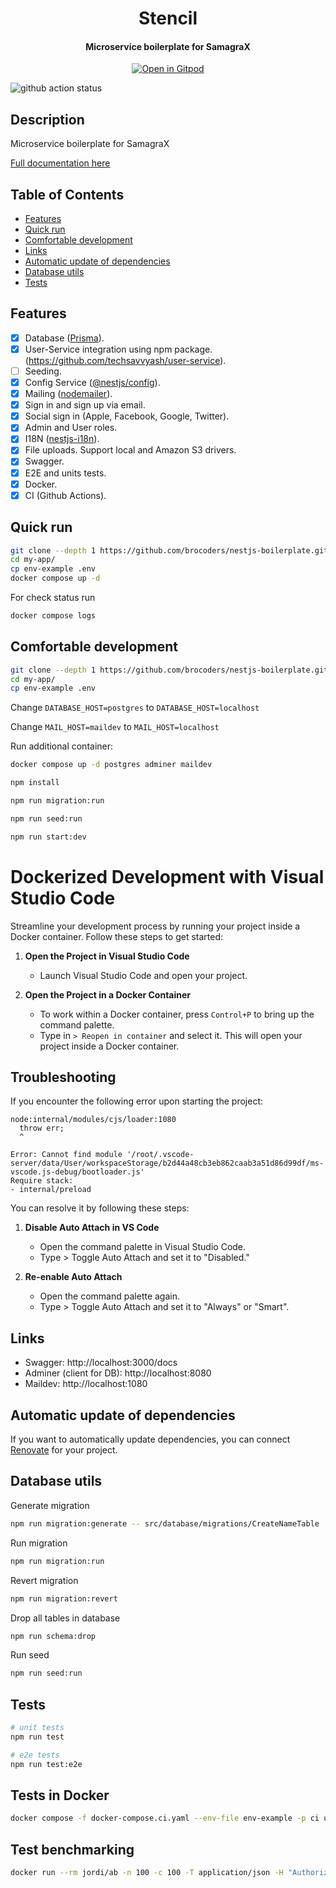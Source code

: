 <h1 align="center">Stencil</h1>
<h4 align="center">Microservice boilerplate for SamagraX</h4>

<div align="center">

[![Open in Gitpod](https://gitpod.io/button/open-in-gitpod.svg)](https://gitpod.io/#https://github.com/ChakshuGautam/stencil/tree/gitpod)

</div>

![github action status](https://github.com/brocoders/nestjs-boilerplate/actions/workflows/docker-e2e.yml/badge.svg)

## Description

Microservice boilerplate for SamagraX

[Full documentation here](https://github.com/brocoders/nestjs-boilerplate/blob/main/docs/readme.md)

## Table of Contents

- [Features](#features)
- [Quick run](#quick-run)
- [Comfortable development](#comfortable-development)
- [Links](#links)
- [Automatic update of dependencies](#automatic-update-of-dependencies)
- [Database utils](#database-utils)
- [Tests](#tests)

## Features

- [x] Database ([Prisma](https://www.prisma.io/)).
- [x] User-Service integration using npm package. (https://github.com/techsavvyash/user-service).
- [ ] Seeding.
- [x] Config Service ([@nestjs/config](https://www.npmjs.com/package/@nestjs/config)).
- [x] Mailing ([nodemailer](https://www.npmjs.com/package/nodemailer)).
- [x] Sign in and sign up via email.
- [x] Social sign in (Apple, Facebook, Google, Twitter).
- [x] Admin and User roles.
- [x] I18N ([nestjs-i18n](https://www.npmjs.com/package/nestjs-i18n)).
- [x] File uploads. Support local and Amazon S3 drivers.
- [x] Swagger.
- [x] E2E and units tests.
- [x] Docker.
- [x] CI (Github Actions).

## Quick run

```bash
git clone --depth 1 https://github.com/brocoders/nestjs-boilerplate.git my-app
cd my-app/
cp env-example .env
docker compose up -d
```

For check status run

```bash
docker compose logs
```

## Comfortable development

```bash
git clone --depth 1 https://github.com/brocoders/nestjs-boilerplate.git my-app
cd my-app/
cp env-example .env
```

Change `DATABASE_HOST=postgres` to `DATABASE_HOST=localhost`

Change `MAIL_HOST=maildev` to `MAIL_HOST=localhost`

Run additional container:

```bash
docker compose up -d postgres adminer maildev
```

```bash
npm install

npm run migration:run

npm run seed:run

npm run start:dev
```

# Dockerized Development with Visual Studio Code

Streamline your development process by running your project inside a Docker container. Follow these steps to get started:

1. **Open the Project in Visual Studio Code**
   - Launch Visual Studio Code and open your project.

2. **Open the Project in a Docker Container**
   - To work within a Docker container, press `Control+P` to bring up the command palette.
   - Type in `> Reopen in container` and select it. This will open your project inside a Docker container.

## Troubleshooting

If you encounter the following error upon starting the project:

```shell
node:internal/modules/cjs/loader:1080
  throw err;
  ^

Error: Cannot find module '/root/.vscode-server/data/User/workspaceStorage/b2d44a48cb3eb862caab3a51d86d99df/ms-vscode.js-debug/bootloader.js'
Require stack:
- internal/preload
```

You can resolve it by following these steps:

1. **Disable Auto Attach in VS Code**
   - Open the command palette in Visual Studio Code.
   - Type > Toggle Auto Attach and set it to "Disabled."

2. **Re-enable Auto Attach**
   - Open the command palette again.
   - Type > Toggle Auto Attach and set it to "Always" or "Smart".

## Links

- Swagger: http://localhost:3000/docs
- Adminer (client for DB): http://localhost:8080
- Maildev: http://localhost:1080

## Automatic update of dependencies

If you want to automatically update dependencies, you can connect [Renovate](https://github.com/marketplace/renovate) for your project.

## Database utils

Generate migration

```bash
npm run migration:generate -- src/database/migrations/CreateNameTable
```

Run migration

```bash
npm run migration:run
```

Revert migration

```bash
npm run migration:revert
```

Drop all tables in database

```bash
npm run schema:drop
```

Run seed

```bash
npm run seed:run
```

## Tests

```bash
# unit tests
npm run test

# e2e tests
npm run test:e2e
```

## Tests in Docker

```bash
docker compose -f docker-compose.ci.yaml --env-file env-example -p ci up --build --exit-code-from api && docker compose -p ci rm -svf
```

## Test benchmarking

```bash
docker run --rm jordi/ab -n 100 -c 100 -T application/json -H "Authorization: Bearer USER_TOKEN" -v 2 http://<server_ip>:3000/api/v1/users
```
